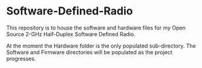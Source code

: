 # Software-Defined-Radio

This repository is to house the software and hardware files for my Open Source 2-GHz Half-Duplex Software Defined Radio.

At the moment the Hardware folder is the only populated sub-directory. The Software and Firmware directories will be populated as the project progresses.
